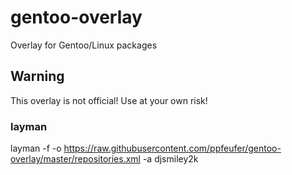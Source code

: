 # gentoo-overlay

Overlay for Gentoo/Linux packages

## Warning

This overlay is not official! Use at your own risk!

### layman

layman -f -o https://raw.githubusercontent.com/ppfeufer/gentoo-overlay/master/repositories.xml -a djsmiley2k
